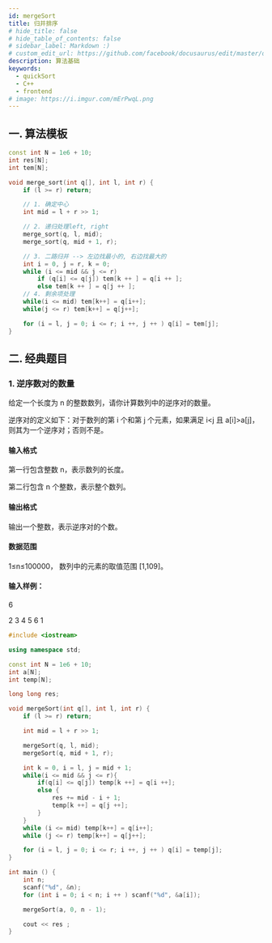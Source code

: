 ```yaml
---
id: mergeSort
title: 归并排序
# hide_title: false
# hide_table_of_contents: false
# sidebar_label: Markdown :)
# custom_edit_url: https://github.com/facebook/docusaurus/edit/master/docs/api-doc-markdown.md
description: 算法基础
keywords:
  - quickSort
  - C++
  - frontend
# image: https://i.imgur.com/mErPwqL.png
---
```


## 一. 算法模板

```cpp
const int N = 1e6 + 10;
int res[N];
int tem[N];

void merge_sort(int q[], int l, int r) {
    if (l >= r) return;

    // 1. 确定中心
    int mid = l + r >> 1;

    // 2. 递归处理left, right
    merge_sort(q, l, mid);
    merge_sort(q, mid + 1, r);

    // 3. 二路归并 --> 左边找最小的, 右边找最大的
    int i = 0, j = r, k = 0;
    while (i <= mid && j <= r)
        if (q[i] <= q[j]) tem[k ++ ] = q[i ++ ];
        else tem[k ++ ] = q[j ++ ];
    // 4. 剩余项处理
    while(i <= mid) tem[k++] = q[i++];
    while(j <= r) tem[k++] = q[j++];

    for (i = l, j = 0; i <= r; i ++, j ++ ) q[i] = tem[j];
}
```

## 二. 经典题目

### 1. 逆序数对的数量

给定一个长度为 n 的整数数列，请你计算数列中的逆序对的数量。

逆序对的定义如下：对于数列的第 i 个和第 j 个元素，如果满足 i<j 且 a[i]>a[j]，则其为一个逆序对；否则不是。

#### 输入格式

第一行包含整数 n，表示数列的长度。

第二行包含 n 个整数，表示整个数列。

#### 输出格式

输出一个整数，表示逆序对的个数。

#### 数据范围

1≤n≤100000，
数列中的元素的取值范围 [1,109]。

#### 输入样例：

6

2 3 4 5 6 1

```cpp
#include <iostream>

using namespace std;

const int N = 1e6 + 10;
int a[N];
int temp[N];

long long res;

void mergeSort(int q[], int l, int r) {
    if (l >= r) return;

    int mid = l + r >> 1;

    mergeSort(q, l, mid);
    mergeSort(q, mid + 1, r);

    int k = 0, i = l, j = mid + 1;
    while(i <= mid && j <= r){
        if(q[i] <= q[j]) temp[k ++] = q[i ++];
        else {
            res += mid - i + 1;
            temp[k ++] = q[j ++];
        }
    }
    while (i <= mid) temp[k++] = q[i++];
    while (j <= r) temp[k++] = q[j++];

    for (i = l, j = 0; i <= r; i ++, j ++ ) q[i] = temp[j];
}

int main () {
    int n;
    scanf("%d", &n);
    for (int i = 0; i < n; i ++ ) scanf("%d", &a[i]);

    mergeSort(a, 0, n - 1);

    cout << res ;
}
```
